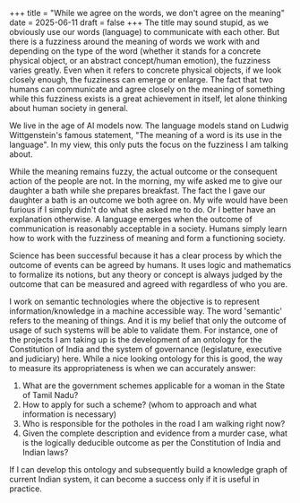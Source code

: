 +++
title = "While we agree on the words, we don't agree on the meaning"
date = 2025-06-11
draft = false
+++
The title may sound stupid, as we obviously use our words (language) to communicate with each other. But there is a fuzziness around the meaning of words we work with and depending on the type of the word (whether it stands for a concrete physical object, or an abstract concept/human emotion), the fuzziness varies greatly. Even when it refers to concrete physical objects, if we look closely enough, the fuzziness can emerge or enlarge. The fact that two humans can communicate and agree closely on the meaning of something while this fuzziness exists is a great achievement in itself, let alone thinking about human society in general.

We live in the age of AI models now. The language models stand on Ludwig Wittgenstein's famous statement, "The meaning of a word is its use in the language". In my view, this only puts the focus on the fuzziness I am talking about.

While the meaning remains fuzzy, the actual outcome or the consequent action of the people are not. In the morning, my wife asked me to give our daughter a bath while she prepares breakfast. The fact the I gave our daughter a bath is an outcome we both agree on. My wife would have been furious if I simply didn't do what she asked me to do. Or I better have an explanation otherwise. A language emerges when the outcome of communication is reasonably acceptable in a society. Humans simply learn how to work with the fuzziness of meaning and form a functioning society.

Science has been successful because it has a clear process by which the outcome of events can be agreed by humans. It uses logic and mathematics to formalize its notions, but any theory or concept is always judged by the outcome that can be measured and agreed with regardless of who you are.

I work on semantic technologies where the objective is to represent information/knowledge in a machine accessible way. The word 'semantic' refers to the meaning of things. And it is my belief that only the outcome of usage of such systems will be able to validate them. For instance, one of the projects I am taking up is the development of an ontology for the Constitution of India and the system of governance (legislature, executive and judiciary) here. While a nice looking ontology for this is good, the way to measure its appropriateness is when we can accurately answer:

1. What are the government schemes applicable for a woman in the State of Tamil Nadu?
2. How to apply for such a scheme? (whom to approach and what information is necessary)
3. Who is responsible for the potholes in the road I am walking right now?
4. Given the complete description and evidence from a murder case, what is the logically deducible outcome as per the Constitution of India and Indian laws?

If I can develop this ontology and subsequently build a knowledge graph of current Indian system, it can become a success only if it is useful in practice.
